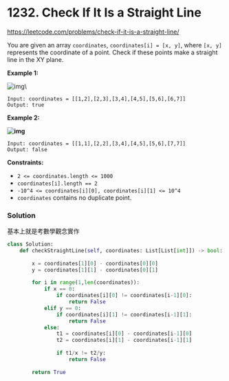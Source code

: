 # 1232. Check If It Is a Straight Line

https://leetcode.com/problems/check-if-it-is-a-straight-line/

You are given an array `coordinates`, `coordinates[i] = [x, y]`, where `[x, y]` represents the coordinate of a point. Check if these points make a straight line in the XY plane.

**Example 1:**

![img](https://assets.leetcode.com/uploads/2019/10/15/untitled-diagram-2.jpg)\

```
Input: coordinates = [[1,2],[2,3],[3,4],[4,5],[5,6],[6,7]]
Output: true
```

**Example 2:**

**![img](https://assets.leetcode.com/uploads/2019/10/09/untitled-diagram-1.jpg)**

```
Input: coordinates = [[1,1],[2,2],[3,4],[4,5],[5,6],[7,7]]
Output: false
```

 

**Constraints:**

- `2 <= coordinates.length <= 1000`
- `coordinates[i].length == 2`
- `-10^4 <= coordinates[i][0], coordinates[i][1] <= 10^4`
- `coordinates` contains no duplicate point.



### Solution

基本上就是考數學觀念實作

```python
class Solution:
    def checkStraightLine(self, coordinates: List[List[int]]) -> bool:
        
        x = coordinates[1][0] - coordinates[0][0]
        y = coordinates[1][1] - coordinates[0][1]
          
        for i in range(1,len(coordinates)):
            if x == 0:
                if coordinates[i][0] != coordinates[i-1][0]:
                    return False
            elif y == 0:
                if coordinates[i][1] != coordinates[i-1][1]:
                    return False
            else:      
                t1 = coordinates[i][0] - coordinates[i-1][0]
                t2 = coordinates[i][1] - coordinates[i-1][1]
            
                if t1/x != t2/y:
                    return False
        
        return True
```

